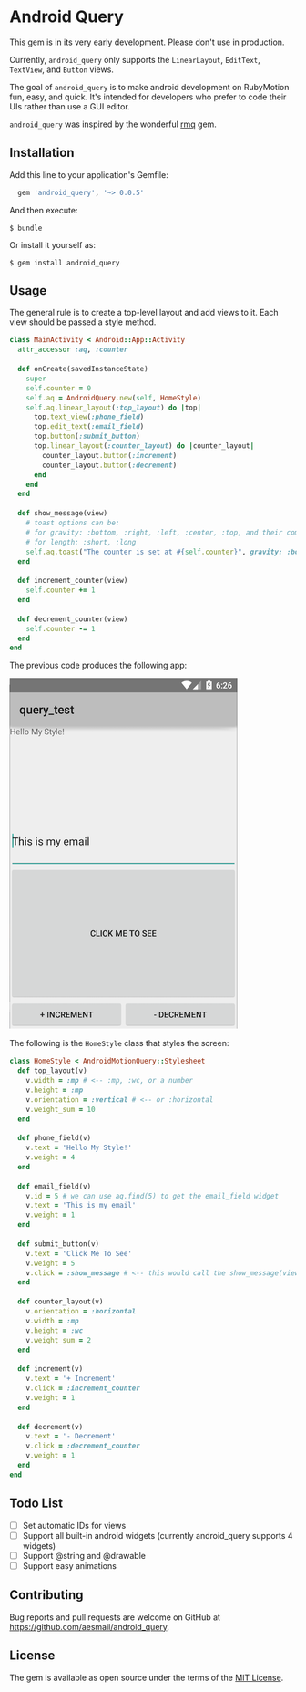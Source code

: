 # Android Query

This gem is in its very early development. Please don't use in production.

Currently, `android_query` only supports the `LinearLayout`, `EditText`, `TextView`, and `Button` views.

The goal of `android_query` is to make android development on RubyMotion fun, easy, and quick.
It's intended for developers who prefer to code their UIs rather than use a GUI editor.

`android_query` was inspired by the wonderful [rmq](http://github.com/infinitered/rmq/) gem.

## Installation


Add this line to your application's Gemfile:

```ruby
  gem 'android_query', '~> 0.0.5'
```

And then execute:

    $ bundle

Or install it yourself as:

    $ gem install android_query

## Usage

The general rule is to create a top-level layout and add views to it.
Each view should be passed a style method.

```ruby
class MainActivity < Android::App::Activity
  attr_accessor :aq, :counter
  
  def onCreate(savedInstanceState)
    super
    self.counter = 0
    self.aq = AndroidQuery.new(self, HomeStyle)
    self.aq.linear_layout(:top_layout) do |top|
      top.text_view(:phone_field)
      top.edit_text(:email_field)
      top.button(:submit_button)
      top.linear_layout(:counter_layout) do |counter_layout|
        counter_layout.button(:increment)
        counter_layout.button(:decrement)
      end
    end
  end
  
  def show_message(view)
    # toast options can be:
    # for gravity: :bottom, :right, :left, :center, :top, and their combinations
    # for length: :short, :long
    self.aq.toast("The counter is set at #{self.counter}", gravity: :bottom_right, length: :short)
  end
  
  def increment_counter(view)
    self.counter += 1
  end
  
  def decrement_counter(view)
    self.counter -= 1
  end
end
```

The previous code produces the following app:

![Sample Screenshot](screenshot.png)


The following is the `HomeStyle` class that styles the screen:
```ruby
class HomeStyle < AndroidMotionQuery::Stylesheet
  def top_layout(v)
    v.width = :mp # <-- :mp, :wc, or a number
    v.height = :mp
    v.orientation = :vertical # <-- or :horizontal
    v.weight_sum = 10
  end
  
  def phone_field(v)
    v.text = 'Hello My Style!'
    v.weight = 4
  end
  
  def email_field(v)
    v.id = 5 # we can use aq.find(5) to get the email_field widget
    v.text = 'This is my email'
    v.weight = 1
  end
  
  def submit_button(v)
    v.text = 'Click Me To See'
    v.weight = 5
    v.click = :show_message # <-- this would call the show_message(view) method on the activity
  end
  
  def counter_layout(v)
    v.orientation = :horizontal
    v.width = :mp 
    v.height = :wc
    v.weight_sum = 2
  end
  
  def increment(v)
    v.text = '+ Increment'
    v.click = :increment_counter
    v.weight = 1
  end
  
  def decrement(v)
    v.text = '- Decrement'
    v.click = :decrement_counter
    v.weight = 1
  end
end
```

## Todo List
- [ ] Set automatic IDs for views
- [ ] Support all built-in android widgets (currently android_query supports 4 widgets)
- [ ] Support @string and @drawable
- [ ] Support easy animations

## Contributing

Bug reports and pull requests are welcome on GitHub at https://github.com/aesmail/android_query.

## License

The gem is available as open source under the terms of the [MIT License](http://opensource.org/licenses/MIT).

